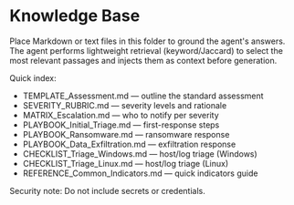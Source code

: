 # Knowledge Base

Place Markdown or text files in this folder to ground the agent's answers.
The agent performs lightweight retrieval (keyword/Jaccard) to select the most
relevant passages and injects them as context before generation.

Quick index:
- TEMPLATE_Assessment.md — outline the standard assessment
- SEVERITY_RUBRIC.md — severity levels and rationale
- MATRIX_Escalation.md — who to notify per severity
- PLAYBOOK_Initial_Triage.md — first-response steps
- PLAYBOOK_Ransomware.md — ransomware response
- PLAYBOOK_Data_Exfiltration.md — exfiltration response
- CHECKLIST_Triage_Windows.md — host/log triage (Windows)
- CHECKLIST_Triage_Linux.md — host/log triage (Linux)
- REFERENCE_Common_Indicators.md — quick indicators guide

Security note: Do not include secrets or credentials.
